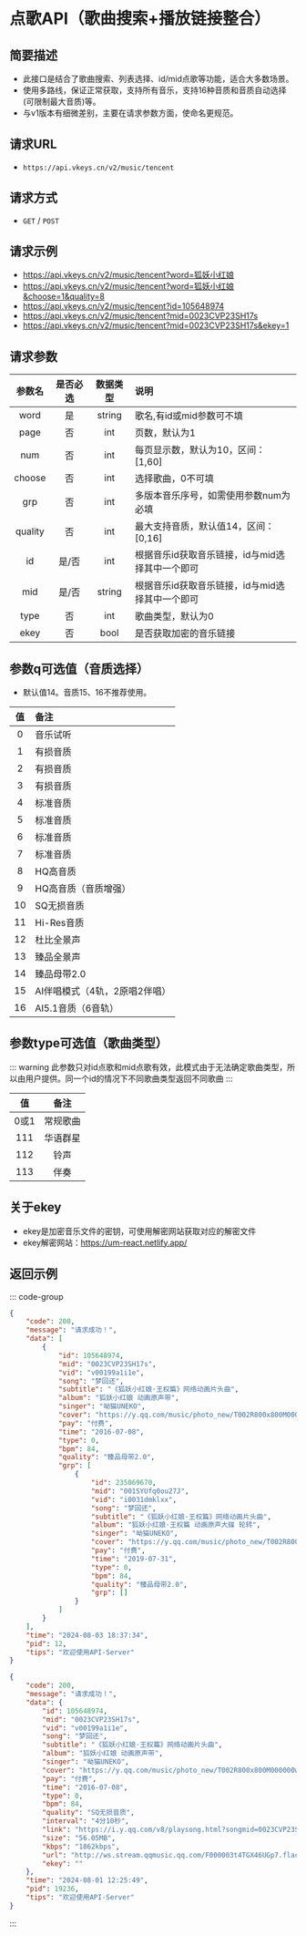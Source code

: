 # 点歌API（歌曲搜索+播放链接整合）

## 简要描述
- 此接口是结合了歌曲搜索、列表选择、id/mid点歌等功能，适合大多数场景。
- 使用多路线，保证正常获取，支持所有音乐，支持16种音质和音质自动选择(可限制最大音质)等。
- 与v1版本有细微差别，主要在请求参数方面，使命名更规范。

## 请求URL
- `https://api.vkeys.cn/v2/music/tencent`
  
## 请求方式
- `GET` / `POST`

## 请求示例
- https://api.vkeys.cn/v2/music/tencent?word=狐妖小红娘
- https://api.vkeys.cn/v2/music/tencent?word=狐妖小红娘&choose=1&quality=8
- https://api.vkeys.cn/v2/music/tencent?id=105648974
- https://api.vkeys.cn/v2/music/tencent?mid=0023CVP23SH17s
- https://api.vkeys.cn/v2/music/tencent?mid=0023CVP23SH17s&ekey=1

## 请求参数

|   参数名    |  是否必选   |  数据类型   | 说明                          |
|:--------:|:-------:|:-------:|:----------------------------|
|   word   |    是    | string  | 歌名,有id或mid参数可不填             |
|   page   |    否    |   int   | 页数，默认为1                     |
|   num    |    否    |   int   | 每页显示数，默认为10，区间：[1,60]       |
|  choose  |    否    |   int   | 选择歌曲，0不可填                   |
|   grp    |    否    |   int   | 多版本音乐序号，如需使用参数num为必填        |
| quality  |    否    |   int   | 最大支持音质，默认值14，区间：[0,16]      |
|    id    |   是/否   |   int   | 根据音乐id获取音乐链接，id与mid选择其中一个即可 |
|   mid    |   是/否   | string  | 根据音乐id获取音乐链接，id与mid选择其中一个即可 |
|   type   |    否    |   int   | 歌曲类型，默认为0                   |
|   ekey   |    否    |  bool   | 是否获取加密的音乐链接                 |

## 参数q可选值（音质选择）
- 默认值14。音质15、16不推荐使用。

|  值  | 备注                |
|:---:|:------------------|
|  0  | 音乐试听              |
|  1  | 有损音质              |
|  2  | 有损音质              |
|  3  | 有损音质              |
|  4  | 标准音质              |
|  5  | 标准音质              |
|  6  | 标准音质              |
|  7  | 标准音质              |
|  8  | HQ高音质             |
|  9  | HQ高音质（音质增强）       |
| 10  | SQ无损音质            |
| 11  | Hi-Res音质          |
| 12  | 杜比全景声             |
| 13  | 臻品全景声             |
| 14  | 臻品母带2.0           |
| 15  | AI伴唱模式（4轨，2原唱2伴唱） |
| 16  | AI5.1音质（6音轨）      |

## 参数type可选值（歌曲类型）

::: warning
此参数只对id点歌和mid点歌有效，此模式由于无法确定歌曲类型，所以由用户提供。同一个id的情况下不同歌曲类型返回不同歌曲
:::

|  值   |    备注    |
|:----:|:--------:|
| 0或1  |   常规歌曲   |
| 111  |   华语群星   |
| 112  |    铃声    |
| 113  |    伴奏    |

## 关于ekey
- ekey是加密音乐文件的密钥，可使用解密网站获取对应的解密文件
- ekey解密网站：https://um-react.netlify.app/


## 返回示例
::: code-group

``` json [搜索模式.json]
{
    "code": 200,
    "message": "请求成功！",
    "data": [
        {
            "id": 105648974,
            "mid": "0023CVP23SH17s",
            "vid": "v00199a1i1e",
            "song": "梦回还",
            "subtitle": "《狐妖小红娘·王权篇》网络动画片头曲",
            "album": "狐妖小红娘 动画原声带",
            "singer": "呦猫UNEKO",
            "cover": "https://y.qq.com/music/photo_new/T002R800x800M000000wd19g0wTd0d.jpg",
            "pay": "付费",
            "time": "2016-07-08",
            "type": 0,
            "bpm": 84,
            "quality": "臻品母带2.0",
            "grp": [
                {
                    "id": 235069670,
                    "mid": "001SYUfq0ou27J",
                    "vid": "i0031dmklxx",
                    "song": "梦回还",
                    "subtitle": "《狐妖小红娘·王权篇》网络动画片头曲",
                    "album": "狐妖小红娘·王权篇 动画原声大碟 轮转",
                    "singer": "呦猫UNEKO",
                    "cover": "https://y.qq.com/music/photo_new/T002R800x800M000000LAXp222pE4w.jpg",
                    "pay": "付费",
                    "time": "2019-07-31",
                    "type": 0,
                    "bpm": 84,
                    "quality": "臻品母带2.0",
                    "grp": []
                }
            ]
        }
    ],
    "time": "2024-08-03 18:37:34",
    "pid": 12,
    "tips": "欢迎使用API-Server"
}
```

``` json [点歌模式.json]
{
    "code": 200,
    "message": "请求成功！",
    "data": {
        "id": 105648974,
        "mid": "0023CVP23SH17s",
        "vid": "v00199a1i1e",
        "song": "梦回还",
        "subtitle": "《狐妖小红娘·王权篇》网络动画片头曲",
        "album": "狐妖小红娘 动画原声带",
        "singer": "呦猫UNEKO",
        "cover": "https://y.qq.com/music/photo_new/T002R800x800M000000wd19g0wTd0d.jpg",
        "pay": "付费",
        "time": "2016-07-08",
        "type": 0,
        "bpm": 84,
        "quality": "SQ无损音质",
        "interval": "4分10秒",
        "link": "https://i.y.qq.com/v8/playsong.html?songmid=0023CVP23SH17s&type=0",
        "size": "56.05MB",
        "kbps": "1862kbps",
        "url": "http://ws.stream.qqmusic.qq.com/F000003t4TGX46UGp7.flac?guid=api.vkeys.cn&vkey=F052EA8F74368F9021DE77360BA46DD0F10BC87EA5749271DC4B1F50258B00C258FC2D95EEB95A516470289AC1A11FE56AF09877E8225816&uin=3503185131&fromtag=119114",
        "ekey": ""
    },
    "time": "2024-08-01 12:25:49",
    "pid": 19236,
    "tips": "欢迎使用API-Server"
}
```
:::
